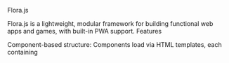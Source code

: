 Flora.js

Flora.js is a lightweight, modular framework for building functional web apps and games, with built-in PWA support.
Features

Component-based structure: Components load via HTML templates, each containing <style>, <template>, and <script> sections.
PWA Ready: Includes sw.js and manifest.json for offline support.
Predefined Styles: CSS variables for quick theming, with a built-in loading spinner.

Project Structure

flora.js/
├── components/            # Component templates
├── css/                   # Base styles
├── img/                   # Images and logos
├── js/                    # Core scripts
├── index.html             # Main entry
└── manifest.json          # PWA manifest

